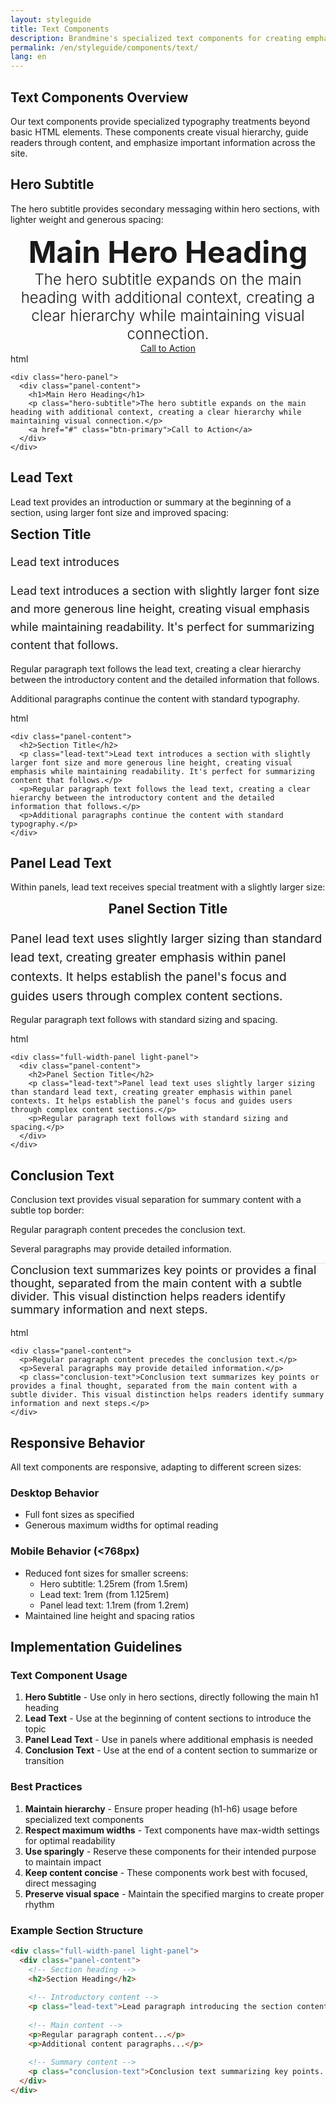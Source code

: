 ```yaml
---
layout: styleguide
title: Text Components
description: Brandmine's specialized text components for creating emphasis and flow in content.
permalink: /en/styleguide/components/text/
lang: en
---
```


## Text Components Overview

Our text components provide specialized typography treatments beyond basic HTML elements. These components create visual hierarchy, guide readers through content, and emphasize important information across the site.

## Hero Subtitle

The hero subtitle provides secondary messaging within hero sections, with lighter weight and generous spacing:

<div class="example-wrapper">
  <div class="example-preview">
    <div style="background-color: var(--primary-50); padding: var(--space-6); text-align: center;">
      <h1 style="margin-top: 0; margin-bottom: var(--space-4); font-size: 3rem;">Main Hero Heading</h1>
      <p class="hero-subtitle" style="font-size: 1.5rem; font-weight: 300; max-width: 700px; margin: 0 auto var(--space-8);">The hero subtitle expands on the main heading with additional context, creating a clear hierarchy while maintaining visual connection.</p>
      <a href="#" class="btn-primary">Call to Action</a>
    </div>
  </div>
  <div class="example-code">
    <span class="code-language">html</span>
    <pre><code class="language-html">&lt;div class="hero-panel"&gt;
  &lt;div class="panel-content"&gt;
    &lt;h1&gt;Main Hero Heading&lt;/h1&gt;
    &lt;p class="hero-subtitle"&gt;The hero subtitle expands on the main heading with additional context, creating a clear hierarchy while maintaining visual connection.&lt;/p&gt;
    &lt;a href="#" class="btn-primary"&gt;Call to Action&lt;/a&gt;
  &lt;/div&gt;
&lt;/div&gt;</code></pre>
  </div>
</div>

## Lead Text

Lead text provides an introduction or summary at the beginning of a section, using larger font size and improved spacing:

<div class="example-wrapper">
  <div class="example-preview">
    <div style="padding: var(--space-4);">
      <h2 style="margin-top: 0; margin-bottom: var(--space-4);">Section Title</h2>
      <p class="lead-text" style="font-size: 1.125rem; line-height: 1.6; margin-bottom: var(--space-8); max-width: 800px; margin-left: auto; margin-right: auto; color: var(--neutral-700);">Lead text introduces
      <p class="lead-text" style="font-size: 1.125rem; line-height: 1.6; margin-bottom: var(--space-8); max-width: 800px; margin-left: auto; margin-right: auto; color: var(--neutral-700);">Lead text introduces a section with slightly larger font size and more generous line height, creating visual emphasis while maintaining readability. It's perfect for summarizing content that follows.</p>
      <p>Regular paragraph text follows the lead text, creating a clear hierarchy between the introductory content and the detailed information that follows.</p>
      <p>Additional paragraphs continue the content with standard typography.</p>
    </div>
  </div>
  <div class="example-code">
    <span class="code-language">html</span>
    <pre><code class="language-html">&lt;div class="panel-content"&gt;
  &lt;h2&gt;Section Title&lt;/h2&gt;
  &lt;p class="lead-text"&gt;Lead text introduces a section with slightly larger font size and more generous line height, creating visual emphasis while maintaining readability. It's perfect for summarizing content that follows.&lt;/p&gt;
  &lt;p&gt;Regular paragraph text follows the lead text, creating a clear hierarchy between the introductory content and the detailed information that follows.&lt;/p&gt;
  &lt;p&gt;Additional paragraphs continue the content with standard typography.&lt;/p&gt;
&lt;/div&gt;</code></pre>
  </div>
</div>

## Panel Lead Text

Within panels, lead text receives special treatment with a slightly larger size:

<div class="example-wrapper">
  <div class="example-preview">
    <div style="background-color: var(--neutral-100); padding: var(--space-6); border-radius: 0.5rem;">
      <h2 style="margin-top: 0; text-align: center; margin-bottom: var(--space-4);">Panel Section Title</h2>
      <p style="font-size: 1.2rem; line-height: 1.6; margin-bottom: var(--space-8); max-width: 800px; margin-left: auto; margin-right: auto; color: var(--neutral-700);">Panel lead text uses slightly larger sizing than standard lead text, creating greater emphasis within panel contexts. It helps establish the panel's focus and guides users through complex content sections.</p>
      <p>Regular paragraph text follows with standard sizing and spacing.</p>
    </div>
  </div>
  <div class="example-code">
    <span class="code-language">html</span>
    <pre><code class="language-html">&lt;div class="full-width-panel light-panel"&gt;
  &lt;div class="panel-content"&gt;
    &lt;h2&gt;Panel Section Title&lt;/h2&gt;
    &lt;p class="lead-text"&gt;Panel lead text uses slightly larger sizing than standard lead text, creating greater emphasis within panel contexts. It helps establish the panel's focus and guides users through complex content sections.&lt;/p&gt;
    &lt;p&gt;Regular paragraph text follows with standard sizing and spacing.&lt;/p&gt;
  &lt;/div&gt;
&lt;/div&gt;</code></pre>
  </div>
</div>

## Conclusion Text

Conclusion text provides visual separation for summary content with a subtle top border:

<div class="example-wrapper">
  <div class="example-preview">
    <div style="padding: var(--space-4);">
      <p>Regular paragraph content precedes the conclusion text.</p>
      <p>Several paragraphs may provide detailed information.</p>
      <p class="conclusion-text" style="font-size: 1.125rem; border-top: 1px solid rgba(0, 0, 0, 0.1); margin-top: var(--space-8); padding-top: var(--space-6);">Conclusion text summarizes key points or provides a final thought, separated from the main content with a subtle divider. This visual distinction helps readers identify summary information and next steps.</p>
    </div>
  </div>
  <div class="example-code">
    <span class="code-language">html</span>
    <pre><code class="language-html">&lt;div class="panel-content"&gt;
  &lt;p&gt;Regular paragraph content precedes the conclusion text.&lt;/p&gt;
  &lt;p&gt;Several paragraphs may provide detailed information.&lt;/p&gt;
  &lt;p class="conclusion-text"&gt;Conclusion text summarizes key points or provides a final thought, separated from the main content with a subtle divider. This visual distinction helps readers identify summary information and next steps.&lt;/p&gt;
&lt;/div&gt;</code></pre>
  </div>
</div>

## Responsive Behavior

All text components are responsive, adapting to different screen sizes:

### Desktop Behavior
- Full font sizes as specified
- Generous maximum widths for optimal reading

### Mobile Behavior (<768px)
- Reduced font sizes for smaller screens:
  - Hero subtitle: 1.25rem (from 1.5rem)
  - Lead text: 1rem (from 1.125rem)
  - Panel lead text: 1.1rem (from 1.2rem)
- Maintained line height and spacing ratios

## Implementation Guidelines

### Text Component Usage

1. **Hero Subtitle** - Use only in hero sections, directly following the main h1 heading
2. **Lead Text** - Use at the beginning of content sections to introduce the topic
3. **Panel Lead Text** - Use in panels where additional emphasis is needed
4. **Conclusion Text** - Use at the end of a content section to summarize or transition

### Best Practices

1. **Maintain hierarchy** - Ensure proper heading (h1-h6) usage before specialized text components
2. **Respect maximum widths** - Text components have max-width settings for optimal readability
3. **Use sparingly** - Reserve these components for their intended purpose to maintain impact
4. **Keep content concise** - These components work best with focused, direct messaging
5. **Preserve visual space** - Maintain the specified margins to create proper rhythm

### Example Section Structure

```html
<div class="full-width-panel light-panel">
  <div class="panel-content">
    <!-- Section heading -->
    <h2>Section Heading</h2>
    
    <!-- Introductory content -->
    <p class="lead-text">Lead paragraph introducing the section content...</p>
    
    <!-- Main content -->
    <p>Regular paragraph content...</p>
    <p>Additional content paragraphs...</p>
    
    <!-- Summary content -->
    <p class="conclusion-text">Conclusion text summarizing key points...</p>
  </div>
</div>
